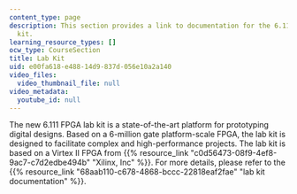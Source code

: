```yaml
---
content_type: page
description: This section provides a link to documentation for the 6.111 FPGA lab
  kit.
learning_resource_types: []
ocw_type: CourseSection
title: Lab Kit
uid: e00fa618-e488-14d9-837d-056e10a2a140
video_files:
  video_thumbnail_file: null
video_metadata:
  youtube_id: null
---
```


The new 6.111 FPGA lab kit is a state-of-the-art platform for prototyping digital designs. Based on a 6-million gate platform-scale FPGA, the lab kit is designed to facilitate complex and high-performance projects. The lab kit is based on a Virtex II FPGA from {{% resource_link "c0d56473-08f9-4ef8-9ac7-c7d2edbe494b" "Xilinx, Inc" %}}. For more details, please refer to the {{% resource_link "68aab110-c678-4868-bccc-22818eaf2fae" "lab kit documentation" %}}.